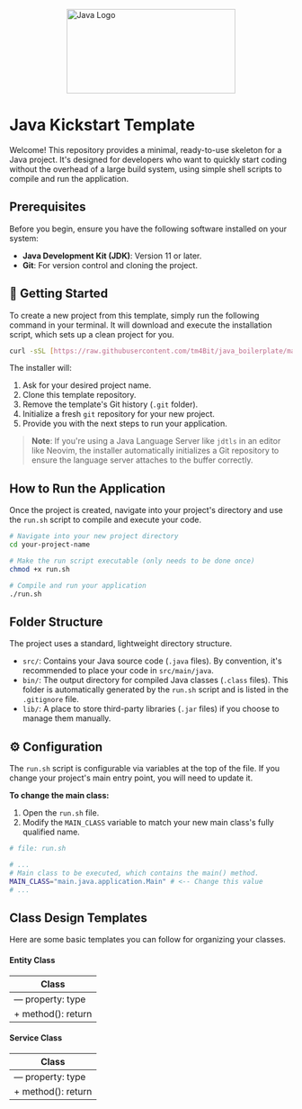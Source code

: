 <img 
  src="https://inforchannel.com.br/wp-content/uploads/2021/03/e2d2f80e-java-logo-1-1024x573.png" 
  alt="Java Logo"
  style="display: block; height: 150px; width: 300px; margin: 0 auto"
/>

# Java Kickstart Template

Welcome! This repository provides a minimal, ready-to-use skeleton for a Java project. It's designed for developers who want to quickly start coding without the overhead of a large build system, using simple shell scripts to compile and run the application.

## Prerequisites

Before you begin, ensure you have the following software installed on your system:

- **Java Development Kit (JDK)**: Version 11 or later.
- **Git**: For version control and cloning the project.

## 🚀 Getting Started

To create a new project from this template, simply run the following command in your terminal. It will download and execute the installation script, which sets up a clean project for you.

```sh
curl -sSL [https://raw.githubusercontent.com/tm4Bit/java_boilerplate/master/install.sh](https://raw.githubusercontent.com/tm4Bit/java_boilerplate/master/install.sh) | bash
```

The installer will:

1.  Ask for your desired project name.
2.  Clone this template repository.
3.  Remove the template's Git history (`.git` folder).
4.  Initialize a fresh `git` repository for your new project.
5.  Provide you with the next steps to run your application.

> **Note**: If you're using a Java Language Server like `jdtls` in an editor like Neovim, the installer automatically initializes a Git repository to ensure the language server attaches to the buffer correctly.

## How to Run the Application

Once the project is created, navigate into your project's directory and use the `run.sh` script to compile and execute your code.

```sh
# Navigate into your new project directory
cd your-project-name

# Make the run script executable (only needs to be done once)
chmod +x run.sh

# Compile and run your application
./run.sh
```

## Folder Structure

The project uses a standard, lightweight directory structure.

- `src/`: Contains your Java source code (`.java` files). By convention, it's recommended to place your code in `src/main/java`.
- `bin/`: The output directory for compiled Java classes (`.class` files). This folder is automatically generated by the `run.sh` script and is listed in the `.gitignore` file.
- `lib/`: A place to store third-party libraries (`.jar` files) if you choose to manage them manually.

## ⚙️ Configuration

The `run.sh` script is configurable via variables at the top of the file. If you change your project's main entry point, you will need to update it.

**To change the main class:**

1.  Open the `run.sh` file.
2.  Modify the `MAIN_CLASS` variable to match your new main class's fully qualified name.

```sh
# file: run.sh

# ...
# Main class to be executed, which contains the main() method.
MAIN_CLASS="main.java.application.Main" # <-- Change this value
# ...
```

## Class Design Templates

Here are some basic templates you can follow for organizing your classes.

#### Entity Class

| Class              |
| ------------------ |
| — property: type   |
| + method(): return |

#### Service Class

| Class              |
| ------------------ |
| — property: type   |
| + method(): return |
